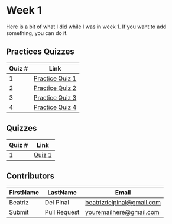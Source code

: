 # Week 1

Here is a bit of what I did while I was in week 1. If you want to add something, you can do it.

## Practices Quizzes
Quiz # | Link 
--- | --- 
1 | [Practice Quiz 1][1]
2 | [Practice Quiz 2][2]
3 | [Practice Quiz 3][3]
4 | [Practice Quiz 4][4]

## Quizzes
Quiz # | Link 
--- | --- 
1 | [Quiz 1][5]

[1]: https://github.com/bea314/datasciencecoursera/blob/main/1_The%20Data%20Scientist's%20Toolbox/week%201/pq1.md "Practice Quiz 1"
[2]: https://github.com/bea314/datasciencecoursera/blob/main/1_The%20Data%20Scientist's%20Toolbox/week%201/pq2.md "Practice Quiz 2"
[3]: https://github.com/bea314/datasciencecoursera/blob/main/1_The%20Data%20Scientist's%20Toolbox/week%201/pq3.md "Practice Quiz 3"
[4]: https://github.com/bea314/datasciencecoursera/blob/main/1_The%20Data%20Scientist's%20Toolbox/week%201/pq4.md "Practice Quiz 4"
[5]: https://github.com/bea314/datasciencecoursera/blob/main/1_The%20Data%20Scientist's%20Toolbox/week%201/quiz1.md "Module One Summative Quiz"

## Contributors
FirstName | LastName | Email
--- | --- | ---
Beatriz |  Del Pinal |  <beatrizdelpinal@gmail.com>
Submit |  Pull Request | <youremailhere@gmail.com>
